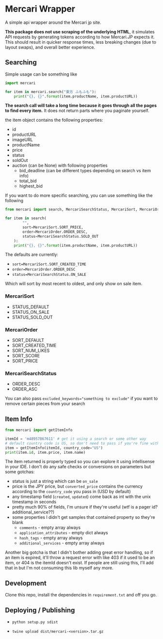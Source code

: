 # Mercari Wrapper

A simple api wrapper around the Mercari jp site.

**This package does not use scraping of the underlying HTML**, it simulates API requests by generating tokens according to how Mercari.JP expects it. This should result in quicker response times, less breaking changes (due to layout swaps), and overall better experience.

## Searching

Simple usage can be something like

```python
import mercari

for item in mercari.search("東方 ふもふも"):
    print("{}, {}".format(item.productName, item.productURL))
```

**The search call will take a long time because it goes through all the pages to find every item.** It does not return parts where you paginate yourself.

the item object contains the following properties:

- id
- productURL
- imageURL
- productName
- price
- status
- soldOut
- auction (can be None) with following properties
    - bid_deadline (can be different types depending on search vs item info)
    - total_bid
    - highest_bid

If you want to do more specific searching, you can use something like the following
```python
from mercari import search, MercariSearchStatus, MercariSort, MercariOrder

for item in search(
        "",
        sort=MercariSort.SORT_PRICE,
        order=MercariOrder.ORDER_DESC,
        status=MercariSearchStatus.SOLD_OUT
    ):
    print("{}, {}".format(item.productName, item.productURL))

```

The defaults are currently:

- `sort=MercariSort.SORT_CREATED_TIME`
- `order=MercariOrder.ORDER_DESC` 
- `status=MercariSearchStatus.ON_SALE`

Which will sort by most recent to oldest, and only show on sale item.

### MercariSort
- STATUS_DEFAULT
- STATUS_ON_SALE
- STATUS_SOLD_OUT
### MercariOrder
- SORT_DEFAULT
- SORT_CREATED_TIME
- SORT_NUM_LIKES
- SORT_SCORE
- SORT_PRICE
### MercariSearchStatus
- ORDER_DESC
- ORDER_ASC

You can also pass `excluded_keywords="something to exclude"` if you want to remove certain pieces from your search

## Item Info

```python
from mercari import getItemInfo

itemId = 'm48957867611' # get it using a search or some other way
# default country code is US, so don't need to pass if you're fine with US
item = getItemInfo(itemId, country_code="US")
print(item.id, item.price, item.name)
```

The item returned is properly typed so you can explore it using intellisense in your IDE. I don't do any safe checks or conversions on parameters but some gotchas:
- status is just a string which can be `on_sale`
- price is the JPY price, but `converted_price` contains the currency according to the `country_code` you pass in (USD by default)
- any timestamp field (`created`, `updated`) come back as int with the unix timestamp in seconds
- pretty much 90% of fields, I'm unsure if they're useful (wtf is a pager id? additional_service??)
- some properties I didn't get samples that contained property so they're blank
    - `comments` - empty array always
    - `application_attributes` - empty dict always
    - `hash_tags` - empty array always
    - `additional_services` - empty array always

Another big gotcha is that I didn't bother adding great error handling, so if an item is expired, it'll throw a request error with like 403 if it used to be an item, or 404 is the itemId doesn't exist. If people are still using this, I'll add that in but I'm not consuming this lib myself any more.


## Development

Clone this repo, install the dependencies in `requirement.txt` and off you go.

## Deploying / Publishing

- `python setup.py sdist`

- `twine upload dist/mercari-<version>.tar.gz`
